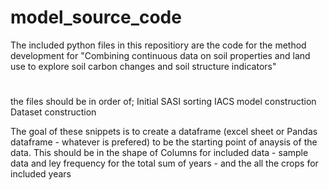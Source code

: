 # model_source_code



The included python files in this repositiory are the code for the method development for 
"Combining continuous data on soil properties and land use to explore soil carbon changes and soil structure indicators" 
#
#
#

the files should be in order of; 
Initial SASI sorting
IACS model construction
Dataset construction 


The goal of these snippets is to create a dataframe (excel sheet or Pandas dataframe - whatever is prefered)
to be the starting point of anaysis of the data. 
This should be in the shape of Columns for included data - sample data and ley frequency for the total sum of years - and the all the crops for included years 








